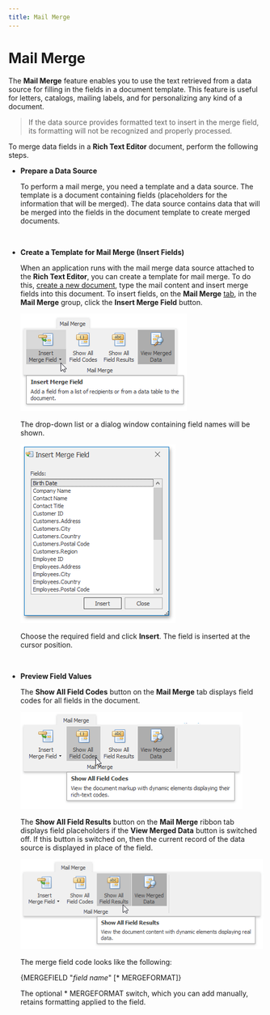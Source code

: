 ```yaml
---
title: Mail Merge
---
```

# Mail Merge
The **Mail Merge** feature enables you to use the text retrieved from a data source for filling in the fields in a document template. This feature is useful for letters, catalogs, mailing labels, and for personalizing any kind of a document.

> If the data source provides formatted text to insert in the merge field, its formatting will not be recognized and properly processed.

To merge data fields in a **Rich Text Editor** document, perform the following steps.
* **Prepare a Data Source**
	
	To perform a mail merge, you need a template and a data source. The template is a document containing fields (placeholders for the information that will be merged). The data source contains data that will be merged into the fields in the document template to create merged documents.
	
	&nbsp;
* **Create a Template for Mail Merge (Insert Fields)**
	
	When an application runs with the mail merge data source attached to the **Rich Text Editor**, you can create a template for mail merge. To do this, [create a new document](file-operations/create-a-new-document.md), type the mail content and insert merge fields into this document. To insert fields, on the **Mail Merge** [tab](text-editor-ui/ribbon-interface.md), in the **Mail Merge** group, click the **Insert Merge Field** button.
	
	![RTEMailMergeButton](../../images/img121384.png)
	
	The drop-down list or a dialog window containing field names will be shown.
	
	![MailMergeInsertFieldDialog](../../images/img121385.png)
	
	Choose the required field and click **Insert**. The field is inserted at the cursor position.
	
	&nbsp;
* **Preview Field Values**
	
	The **Show All Field Codes** button on the **Mail Merge** tab displays field codes for all fields in the document.
	
	![MailMergeShowAllFieldCodesButton](../../images/img121386.png)
	
	The **Show All Field Results** button on the **Mail Merge** ribbon tab displays field placeholders if the **View Merged Data** button is switched off. If this button is switched on, then the current record of the data source is displayed in place of the field.
	
	![RTEMailMergeShowAllFieldResultsButton](../../images/img121387.png)
	
	The merge field code looks like the following:
	
	{MERGEFIELD "_field name_" [\* MERGEFORMAT]}
	
	The optional \* MERGEFORMAT switch, which you can add manually, retains formatting applied to the field.
	
	&nbsp;